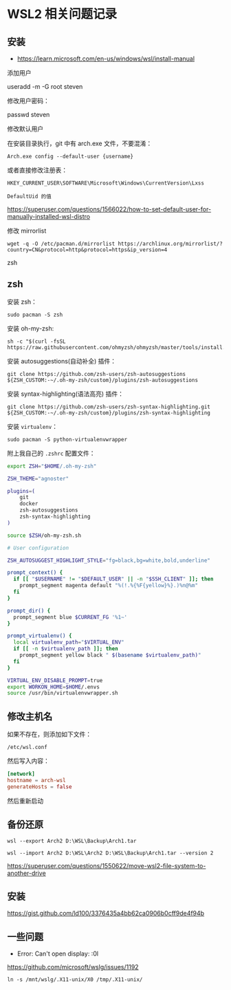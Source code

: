 # WSL2 相关问题记录

## 安装

- https://learn.microsoft.com/en-us/windows/wsl/install-manual

添加用户

useradd -m -G root steven

修改用户密码：

passwd steven

修改默认用户

在安装目录执行，git 中有 arch.exe 文件，不要混淆：

    Arch.exe config --default-user {username}

或者直接修改注册表：

    HKEY_CURRENT_USER\SOFTWARE\Microsoft\Windows\CurrentVersion\Lxss

    DefaultUid 的值

https://superuser.com/questions/1566022/how-to-set-default-user-for-manually-installed-wsl-distro 

修改 mirrorlist

    wget -q -O /etc/pacman.d/mirrorlist https://archlinux.org/mirrorlist/?country=CN&protocol=http&protocol=https&ip_version=4

zsh


## zsh

安装 zsh：

    sudo pacman -S zsh

安装 oh-my-zsh:

    sh -c "$(curl -fsSL https://raw.githubusercontent.com/ohmyzsh/ohmyzsh/master/tools/install.sh)"

安装 autosuggestions(自动补全) 插件：

    git clone https://github.com/zsh-users/zsh-autosuggestions ${ZSH_CUSTOM:-~/.oh-my-zsh/custom}/plugins/zsh-autosuggestions

安装 syntax-highlighting(语法高亮) 插件：

    git clone https://github.com/zsh-users/zsh-syntax-highlighting.git ${ZSH_CUSTOM:-~/.oh-my-zsh/custom}/plugins/zsh-syntax-highlighting

安装 `virtualenv`：

    sudo pacman -S python-virtualenvwrapper

附上我自己的 `.zshrc` 配置文件：

```sh
export ZSH="$HOME/.oh-my-zsh"

ZSH_THEME="agnoster"

plugins=(
	git
	docker
	zsh-autosuggestions
	zsh-syntax-highlighting 
)

source $ZSH/oh-my-zsh.sh

# User configuration

ZSH_AUTOSUGGEST_HIGHLIGHT_STYLE="fg=black,bg=white,bold,underline"

prompt_context() {
  if [[ "$USERNAME" != "$DEFAULT_USER" || -n "$SSH_CLIENT" ]]; then
    prompt_segment magenta default "%(!.%{%F{yellow}%}.)%n@%m"
  fi
}

prompt_dir() {
  prompt_segment blue $CURRENT_FG '%1~'
}

prompt_virtualenv() {
  local virtualenv_path="$VIRTUAL_ENV"
  if [[ -n $virtualenv_path ]]; then
    prompt_segment yellow black " $(basename $virtualenv_path)"
  fi
}

VIRTUAL_ENV_DISABLE_PROMPT=true
export WORKON_HOME=$HOME/.envs
source /usr/bin/virtualenvwrapper.sh
```

## 修改主机名

如果不存在，则添加如下文件：

`/etc/wsl.conf`

然后写入内容：

```conf
[network]
hostname = arch-wsl
generateHosts = false
```

然后重新启动

## 备份还原

    wsl --export Arch2 D:\WSL\Backup\Arch1.tar

    wsl --import Arch2 D:\WSL\Arch2 D:\WSL\Backup\Arch1.tar --version 2

https://superuser.com/questions/1550622/move-wsl2-file-system-to-another-drive


## 安装

https://gist.github.com/ld100/3376435a4bb62ca0906b0cff9de4f94b


## 一些问题

- Error: Can't open display: :0l

https://github.com/microsoft/wslg/issues/1192

    ln -s /mnt/wslg/.X11-unix/X0 /tmp/.X11-unix/
